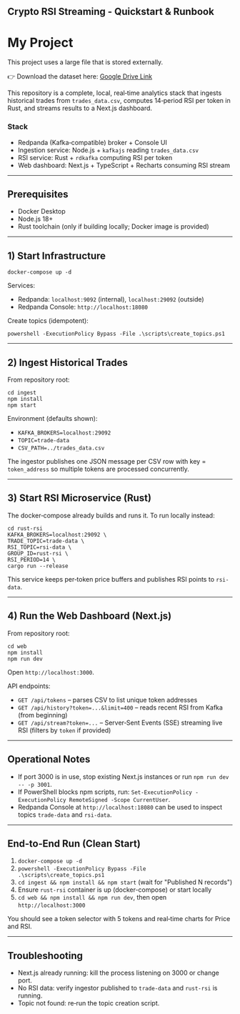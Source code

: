 ## Crypto RSI Streaming - Quickstart & Runbook

# My Project

This project uses a large file that is stored externally.

👉 Download the dataset here: [Google Drive Link](https://drive.google.com/file/d/1xt2sZMAcqNwERp09cSRblztN2NXjOFQ1/view?usp=drive_link)


This repository is a complete, local, real‑time analytics stack that ingests historical trades from `trades_data.csv`, computes 14‑period RSI per token in Rust, and streams results to a Next.js dashboard.

### Stack
- Redpanda (Kafka‑compatible) broker + Console UI
- Ingestion service: Node.js + `kafkajs` reading `trades_data.csv`
- RSI service: Rust + `rdkafka` computing RSI per token
- Web dashboard: Next.js + TypeScript + Recharts consuming RSI stream

---

## Prerequisites
- Docker Desktop
- Node.js 18+
- Rust toolchain (only if building locally; Docker image is provided)

---

## 1) Start Infrastructure

```
docker-compose up -d
```

Services:
- Redpanda: `localhost:9092` (internal), `localhost:29092` (outside)
- Redpanda Console: `http://localhost:18080`

Create topics (idempotent):

```
powershell -ExecutionPolicy Bypass -File .\scripts\create_topics.ps1
```

---

## 2) Ingest Historical Trades

From repository root:

```
cd ingest
npm install
npm start
```

Environment (defaults shown):
- `KAFKA_BROKERS=localhost:29092`
- `TOPIC=trade-data`
- `CSV_PATH=../trades_data.csv`

The ingestor publishes one JSON message per CSV row with key = `token_address` so multiple tokens are processed concurrently.

---

## 3) Start RSI Microservice (Rust)

The docker‑compose already builds and runs it. To run locally instead:

```
cd rust-rsi
KAFKA_BROKERS=localhost:29092 \
TRADE_TOPIC=trade-data \
RSI_TOPIC=rsi-data \
GROUP_ID=rust-rsi \
RSI_PERIOD=14 \
cargo run --release
```

This service keeps per‑token price buffers and publishes RSI points to `rsi-data`.

---

## 4) Run the Web Dashboard (Next.js)

From repository root:

```
cd web
npm install
npm run dev
```

Open `http://localhost:3000`.

API endpoints:
- `GET /api/tokens` – parses CSV to list unique token addresses
- `GET /api/history?token=...&limit=400` – reads recent RSI from Kafka (from beginning)
- `GET /api/stream?token=...` – Server‑Sent Events (SSE) streaming live RSI (filters by `token` if provided)

---

## Operational Notes
- If port 3000 is in use, stop existing Next.js instances or run `npm run dev -- -p 3001`.
- If PowerShell blocks npm scripts, run: `Set-ExecutionPolicy -ExecutionPolicy RemoteSigned -Scope CurrentUser`.
- Redpanda Console at `http://localhost:18080` can be used to inspect topics `trade-data` and `rsi-data`.

---

## End‑to‑End Run (Clean Start)
1. `docker-compose up -d`
2. `powershell -ExecutionPolicy Bypass -File .\scripts\create_topics.ps1`
3. `cd ingest && npm install && npm start` (wait for "Published N records")
4. Ensure `rust-rsi` container is up (docker-compose) or start locally
5. `cd web && npm install && npm run dev`, then open `http://localhost:3000`

You should see a token selector with 5 tokens and real‑time charts for Price and RSI.

---

## Troubleshooting
- Next.js already running: kill the process listening on 3000 or change port.
- No RSI data: verify ingestor published to `trade-data` and `rust-rsi` is running.
- Topic not found: re‑run the topic creation script.

